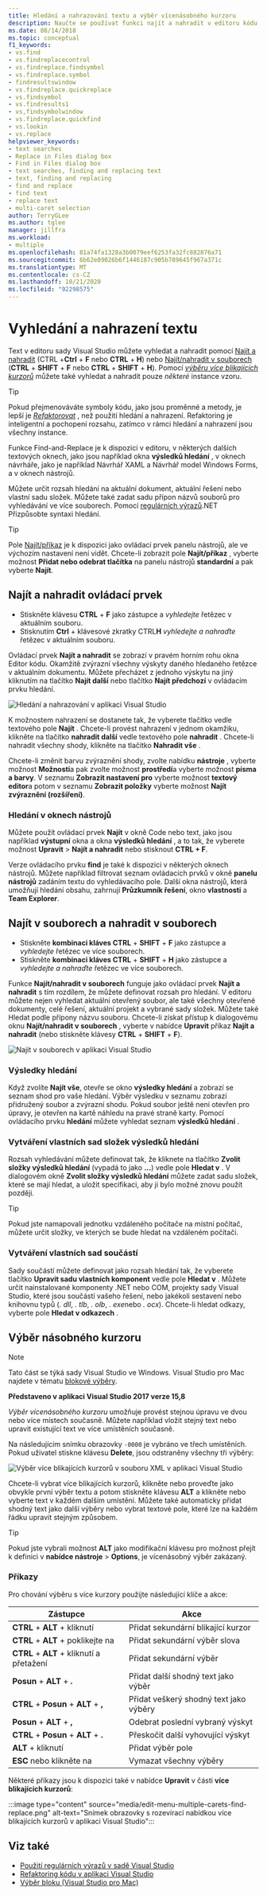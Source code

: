 ```yaml
---
title: Hledání a nahrazování textu a výběr vícenásobného kurzoru
description: Naučte se používat funkci najít a nahradit v editoru kódu sady Visual Studio.
ms.date: 08/14/2018
ms.topic: conceptual
f1_keywords:
- vs.find
- vs.findreplacecontrol
- vs.findreplace.findsymbol
- vs.findreplace.symbol
- findresultswindow
- vs.findreplace.quickreplace
- vs.findsymbol
- vs.findresults1
- vs,findsymbolwindow
- vs.findreplace.quickfind
- vs.lookin
- vs.replace
helpviewer_keywords:
- text searches
- Replace in Files dialog box
- Find in Files dialog box
- text searches, finding and replacing text
- text, finding and replacing
- find and replace
- find text
- replace text
- multi-caret selection
author: TerryGLee
ms.author: tglee
manager: jillfra
ms.workload:
- multiple
ms.openlocfilehash: 81a74fa1328a3b0079eef6253fa32fc882876a71
ms.sourcegitcommit: 6b62e09026b6f1446187c905b789645f967a371c
ms.translationtype: MT
ms.contentlocale: cs-CZ
ms.lasthandoff: 10/21/2020
ms.locfileid: "92298575"
---
```

# <a name="find-and-replace-text"></a>Vyhledání a nahrazení textu

Text v editoru sady Visual Studio můžete vyhledat a nahradit pomocí [Najít a nahradit](#find-and-replace-control) (CTRL +**Ctrl** + **F** nebo **CTRL** + **H**) nebo [Najít/nahradit v souborech](#find-in-files-and-replace-in-files) (**CTRL** + **SHIFT** + **F** nebo **CTRL** + **SHIFT** + **H**). Pomocí *[výběru více blikajících kurzorů](#multi-caret-selection)* můžete také vyhledat a nahradit pouze *některé* instance vzoru.

> [!TIP]
> Pokud přejmenováváte symboly kódu, jako jsou proměnné a metody, je lepší je *[Refaktorovat](../ide/reference/rename.md)* , než použití hledání a nahrazení. Refaktoring je inteligentní a pochopení rozsahu, zatímco v rámci hledání a nahrazení jsou všechny instance.

Funkce Find-and-Replace je k dispozici v editoru, v některých dalších textových oknech, jako jsou například okna **výsledků hledání** , v oknech návrháře, jako je například Návrhář XAML a Návrhář model Windows Forms, a v oknech nástrojů.

Můžete určit rozsah hledání na aktuální dokument, aktuální řešení nebo vlastní sadu složek. Můžete také zadat sadu přípon názvů souborů pro vyhledávání ve více souborech. Pomocí [regulárních výrazů](../ide/using-regular-expressions-in-visual-studio.md).NET Přizpůsobte syntaxi hledání.

> [!TIP]
> Pole [Najít/příkaz](../ide/find-command-box.md) je k dispozici jako ovládací prvek panelu nástrojů, ale ve výchozím nastavení není vidět. Chcete-li zobrazit pole **Najít/příkaz** , vyberte možnost **Přidat nebo odebrat tlačítka** na panelu nástrojů **standardní** a pak vyberte **Najít**.

## <a name="find-and-replace-control"></a>Najít a nahradit ovládací prvek

- Stiskněte klávesu **CTRL** + **F** jako zástupce a *vyhledejte* řetězec v aktuálním souboru.
- Stisknutím **Ctrl** + klávesové zkratky CTRL**H** *vyhledejte a nahraďte* řetězec v aktuálním souboru.

Ovládací prvek **Najít a nahradit** se zobrazí v pravém horním rohu okna Editor kódu. Okamžitě zvýrazní všechny výskyty daného hledaného řetězce v aktuálním dokumentu. Můžete přecházet z jednoho výskytu na jiný kliknutím na tlačítko **Najít další** nebo tlačítko **Najít předchozí** v ovládacím prvku hledání.

![Hledání a nahrazování v aplikaci Visual Studio](media/find-and-replace-box.png)

K možnostem nahrazení se dostanete tak, že vyberete tlačítko vedle textového pole **Najít** . Chcete-li provést nahrazení v jednom okamžiku, klikněte na tlačítko **nahradit další** vedle textového pole **nahradit** . Chcete-li nahradit všechny shody, klikněte na tlačítko **Nahradit vše** .

Chcete-li změnit barvu zvýraznění shody, zvolte nabídku **nástroje** , vyberte možnost **Možnosti**a pak zvolte možnost **prostředí**a vyberte možnost **písma a barvy**. V seznamu **Zobrazit nastavení pro** vyberte možnost **textový editor**a potom v seznamu **Zobrazit položky** vyberte možnost **Najít zvýraznění (rozšíření)**.

### <a name="search-tool-windows"></a>Hledání v oknech nástrojů

Můžete použít ovládací prvek **Najít** v okně Code nebo text, jako jsou například **výstupní** okna a okna **výsledků hledání** , a to tak, že vyberete možnost **Upravit**  >  **Najít a nahradit** nebo stisknout **CTRL + F**.

Verze ovládacího prvku **find** je také k dispozici v některých oknech nástrojů. Můžete například filtrovat seznam ovládacích prvků v okně **panelu nástrojů** zadáním textu do vyhledávacího pole. Další okna nástrojů, která umožňují hledání obsahu, zahrnují **Průzkumník řešení**, okno **vlastnosti** a **Team Explorer**.

## <a name="find-in-files-and-replace-in-files"></a>Najít v souborech a nahradit v souborech

- Stiskněte **kombinaci kláves CTRL** + **SHIFT** + **F** jako zástupce a *vyhledejte* řetězec ve více souborech.
- Stiskněte **kombinaci kláves CTRL** + **SHIFT** + **H** jako zástupce a *vyhledejte a nahraďte* řetězec ve více souborech.

Funkce **Najít/nahradit v souborech** funguje jako ovládací prvek **Najít a nahradit** s tím rozdílem, že můžete definovat rozsah pro hledání. V editoru můžete nejen vyhledat aktuální otevřený soubor, ale také všechny otevřené dokumenty, celé řešení, aktuální projekt a vybrané sady složek. Můžete také Hledat podle přípony názvu souboru. Chcete-li získat přístup k dialogovému oknu **Najít/nahradit v souborech** , vyberte v nabídce **Upravit** příkaz **Najít a nahradit** (nebo stiskněte klávesy **CTRL** + **SHIFT** + **F**).

![Najít v souborech v aplikaci Visual Studio](media/find-in-files-box.png)

### <a name="find-results"></a>Výsledky hledání

Když zvolíte **Najít vše**, otevře se okno **výsledky hledání** a zobrazí se seznam shod pro vaše hledání. Výběr výsledku v seznamu zobrazí přidružený soubor a zvýrazní shodu. Pokud soubor ještě není otevřen pro úpravy, je otevřen na kartě náhledu na pravé straně karty. Pomocí ovládacího prvku **hledání** můžete vyhledat seznam **výsledků hledání** .

### <a name="create-custom-search-folder-sets"></a>Vytváření vlastních sad složek výsledků hledání

Rozsah vyhledávání můžete definovat tak, že kliknete na tlačítko **Zvolit složky výsledků hledání** (vypadá to jako **...**) vedle pole **Hledat v** . V dialogovém okně **Zvolit složky výsledků hledání** můžete zadat sadu složek, které se mají hledat, a uložit specifikaci, aby ji bylo možné znovu použít později.

> [!TIP]
> Pokud jste namapovali jednotku vzdáleného počítače na místní počítač, můžete určit složky, ve kterých se bude hledat na vzdáleném počítači.

### <a name="create-custom-component-sets"></a>Vytváření vlastních sad součástí

Sady součástí můžete definovat jako rozsah hledání tak, že vyberete tlačítko **Upravit sadu vlastních komponent** vedle pole **Hledat v** . Můžete určit nainstalované komponenty .NET nebo COM, projekty sady Visual Studio, které jsou součástí vašeho řešení, nebo jakékoli sestavení nebo knihovnu typů (*. dll*, *. tlb*, *. olb*, *. exe*nebo *. ocx*). Chcete-li hledat odkazy, vyberte pole **Hledat v odkazech** .

## <a name="multi-caret-selection"></a>Výběr násobného kurzoru

> [!NOTE]
> Tato část se týká sady Visual Studio ve Windows. Visual Studio pro Mac najdete v tématu [blokové výběry](/visualstudio/mac/block-selection).

**Představeno v aplikaci Visual Studio 2017 verze 15,8**

*Výběr vícenásobného kurzoru* umožňuje provést stejnou úpravu ve dvou nebo více místech současně. Můžete například vložit stejný text nebo upravit existující text ve více umístěních současně.

Na následujícím snímku obrazovky `-0000` je vybráno ve třech umístěních. Pokud uživatel stiskne klávesu **Delete**, jsou odstraněny všechny tři výběry:

![Výběr více blikajících kurzorů v souboru XML v aplikaci Visual Studio](media/multi-caret-selection.png)

Chcete-li vybrat více blikajících kurzorů, klikněte nebo proveďte jako obvykle první výběr textu a potom stiskněte klávesu **ALT** a klikněte nebo vyberte text v každém dalším umístění. Můžete také automaticky přidat shodný text jako další výběry nebo vybrat textové pole, které lze na každém řádku upravit stejným způsobem.

> [!TIP]
> Pokud jste vybrali možnost **ALT** jako modifikační klávesu pro možnost přejít k definici v **nabídce nástroje**  >  **Options**, je vícenásobný výběr zakázaný.

### <a name="commands"></a>Příkazy

Pro chování výběru s více kurzory použijte následující klíče a akce:

|Zástupce|Akce|
|-|-|
|**CTRL** + **ALT** + kliknutí|Přidat sekundární blikající kurzor|
|**CTRL** + **ALT** + poklikejte na|Přidat sekundární výběr slova|
|**CTRL** + **ALT** + kliknutí a přetažení|Přidat sekundární výběr|
|**Posun** + **ALT** + **.**|Přidat další shodný text jako výběr|
|**CTRL** + **Posun** + **ALT** + **,**|Přidat veškerý shodný text jako výběry|
|**Posun** + **ALT** + **,**|Odebrat poslední vybraný výskyt|
|**CTRL** + **Posun** + **ALT** + **.**|Přeskočit další vyhovující výskyt|
|**ALT** + kliknutí|Přidat výběr pole|
|**ESC** nebo klikněte na|Vymazat všechny výběry|

Některé příkazy jsou k dispozici také v nabídce **Upravit** v části **více blikajících kurzorů**:

:::image type="content" source="media/edit-menu-multiple-carets-find-replace.png" alt-text="Snímek obrazovky s rozevírací nabídkou více blikajících kurzorů v aplikaci Visual Studio":::

## <a name="see-also"></a>Viz také

- [Použití regulárních výrazů v sadě Visual Studio](../ide/using-regular-expressions-in-visual-studio.md)
- [Refaktoring kódu v aplikaci Visual Studio](../ide/refactoring-in-visual-studio.md)
- [Výběr bloku (Visual Studio pro Mac)](/visualstudio/mac/block-selection)
